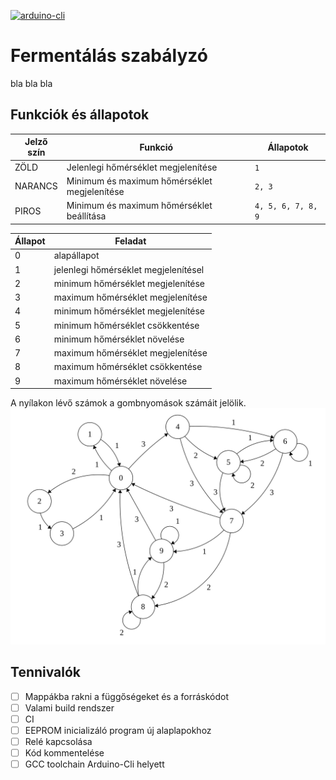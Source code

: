 [![arduino-cli](https://img.shields.io/badge/arduino--cli-0.12.1-brightgreen)](https://github.com/arduino/arduino-cli)

# Fermentálás szabályzó

bla bla bla

## Funkciók és állapotok

|Jelző szín  |Funkció                                       |Állapotok        |
|------------|----------------------------------------------|-----------------|
|ZÖLD        | Jelenlegi hőmérséklet megjelenítése          | `1`             |
|NARANCS     | Minimum és maximum hőmérséklet megjelenítése | `2, 3`          |
|PIROS       | Minimum és maximum hőmérséklet beállítása | `4, 5, 6, 7, 8, 9` |

|Állapot | Feladat          |
|--------|------------------|
|0       | alapállapot      |
|1       | jelenlegi hőmérséklet megjelenítésel |
|2       | minimum hőmérséklet megjelenítése |
|3       | maximum hőmérséklet megjelenítése |
|4       | minimum hőmérséklet megjelenítése |
|5       | minimum hőmérséklet csökkentése |
|6       | minimum hőmérséklet növelése    |
|7       | maximum hőmérséklet megjelenítése  |
|8       | maximum hőmérséklet csökkentése    |
|9       | maximum hőmérséklet növelése |

A nyílakon lévő számok a gombnyomások számáit jelölik.
![Állapotok](./automata.svg)

## Tennivalók
- [ ] Mappákba rakni a függőségeket és a forráskódot
- [ ] Valami build rendszer
- [ ] CI
- [ ] EEPROM inicializáló program új alaplapokhoz
- [ ] Relé kapcsolása
- [ ] Kód kommentelése
- [ ] GCC toolchain Arduino-Cli helyett
